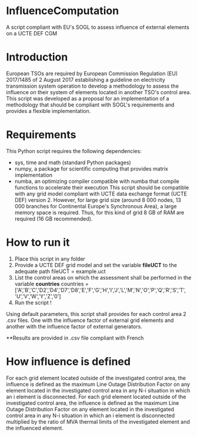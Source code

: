 # InfluenceComputation
A script compliant with EU's SOGL to assess influence of external elements on a UCTE DEF CGM

# Introduction
European TSOs are required by European Commission Regulation (EU) 2017/1485 of 2 August 2017 establishing a guideline on electricity transmission system operation to develop a methodology to assess the influence on their system of elements located in another TSO's control area. This script was developed as a proposal for an implementation of a methodology that should be compliant with SOGL's requirements and provides a flexible implementation.

# Requirements
This Python script requires the following dependencies:
* sys, time and math (standard Python packages)
* numpy, a package for scientific computing that provides matrix implementation
* numba, an optimizing compiler compatible with numba that compile functions to accelerate their execution
This script should be compatible with any grid model compliant with UCTE data exchange format (UCTE DEF) version 2. However, for large grid size (around 8 000 nodes, 13 000 branches for Continental Europe's Synchronous Area), a large memory space is required. Thus, for this kind of grid 8 GB of RAM are required (16 GB recommended).

# How to run it

1. Place this script in any folder
2. Provide a UCTE DEF grid model and set the variable **fileUCT** to the adequate path
    fileUCT = example.uct
3. List the control areas on which the assessment shall be performed in the variable **countries**
    countries = ['A','B','C','D2','D4','D7','D8','E','F','G','H','I','J','L','M','N','O','P','Q','R','S','T',                 'U','V','W','Y','Z','0']
4. Run the script !

Using default parameters, this script shall provides for each control area 2 .csv files. One with the influence factor of external grid elements and another with the influence factor of external generators.

**Results are provided in .csv file compliant with French

# How influence is defined

For each grid element located outside of the investigated control area, the influence is defined as the maximum Line Outage Distribution Factor on any element located in the investigated control area in any N-i situation in which an i element is disconnected.
For each grid element located outside of the investigated control area, the influence is defined as the maximum Line Outage Distribution Factor on any element located in the investigated control area in any N-i situation in which an i element is disconnected multiplied by the ratio of MVA thermal limits of the investigated element and the influenced element.
